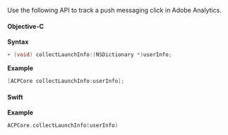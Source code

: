 Use the following API to track a push messaging click in Adobe Analytics.

#### Objective-C

**Syntax**

```objectivec
+ (void) collectLaunchInfo:(NSDictionary *)userInfo;
```

**Example**

```objectivec
[ACPCore collectLaunchInfo:userInfo];
```

#### Swift

**Example**

```swift
ACPCore.collectLaunchInfo(userInfo)
```